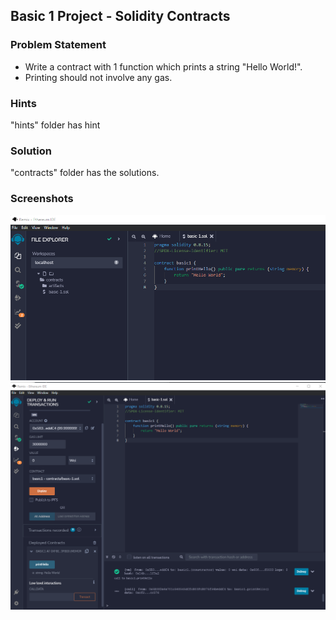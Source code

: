 ## Basic 1 Project - Solidity Contracts

### Problem Statement

- Write a contract with 1 function which prints a string "Hello World!".
- Printing should not involve any gas.

### Hints

"hints" folder has hint

### Solution

"contracts" folder has the solutions.

### Screenshots

![screenshot 1](screenshots/output1.png)
![screenshot 2](screenshots/output2.png)
